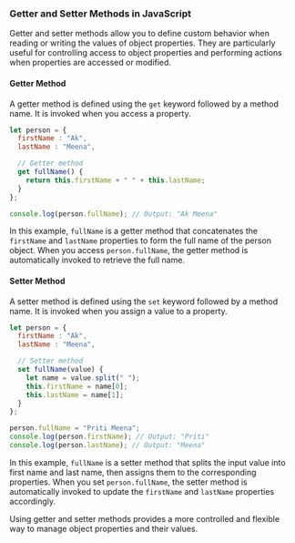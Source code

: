 
### Getter and Setter Methods in JavaScript

Getter and setter methods allow you to define custom behavior when reading or writing the values of object properties. They are particularly useful for controlling access to object properties and performing actions when properties are accessed or modified.

#### Getter Method
A getter method is defined using the `get` keyword followed by a method name. It is invoked when you access a property.

```javascript
let person = {
  firstName : "Ak",
  lastName : "Meena",

  // Getter method
  get fullName() {
    return this.firstName + " " + this.lastName;
  }
};

console.log(person.fullName); // Output: "Ak Meena"
```

In this example, `fullName` is a getter method that concatenates the `firstName` and `lastName` properties to form the full name of the person object. When you access `person.fullName`, the getter method is automatically invoked to retrieve the full name.

#### Setter Method
A setter method is defined using the `set` keyword followed by a method name. It is invoked when you assign a value to a property.

```javascript
let person = {
  firstName : "Ak",
  lastName : "Meena",

  // Setter method
  set fullName(value) {
    let name = value.split(" ");
    this.firstName = name[0];
    this.lastName = name[1];
  }
};

person.fullName = "Priti Meena";
console.log(person.firstName); // Output: "Priti"
console.log(person.lastName); // Output: "Meena"
```

In this example, `fullName` is a setter method that splits the input value into first name and last name, then assigns them to the corresponding properties. When you set `person.fullName`, the setter method is automatically invoked to update the `firstName` and `lastName` properties accordingly.

Using getter and setter methods provides a more controlled and flexible way to manage object properties and their values.
